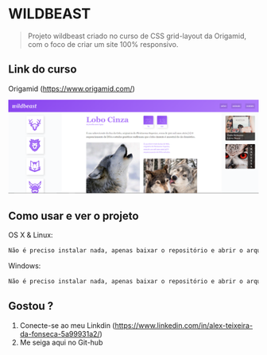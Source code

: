 # WILDBEAST
> Projeto wildbeast criado no curso de CSS grid-layout da Origamid, com o foco de criar um site 100% responsivo.


## Link do curso

Origamid (<https://www.origamid.com/>)


![](img/header.PNG)

## Como usar e ver o projeto

OS X & Linux:

```sh
Não é preciso instalar nada, apenas baixar o repositório e abrir o arquivo HTML em seu navegador.
```

Windows:

```sh
Não é preciso instalar nada, apenas baixar o repositório e abrir o arquivo HTML em seu navegador.
```

## Gostou ?

1. Conecte-se ao meu Linkdin (<https://www.linkedin.com/in/alex-teixeira-da-fonseca-5a99931a2/>)
2. Me seiga aqui no Git-hub 
